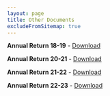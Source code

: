 ```yaml
---
layout: page
title: Other Documents
excludeFromSitemap: true
---
```


**Annual Return 18-19** - [Download](/docs/Full-Annual-report_18-19.pdf)

**Annual Return 20-21** - [Download](/docs/Full-Annual-return_20-21.pdf)

**Annual Return 21-22** - [Download](/docs/Full-Annual-return_21-22.pdf)

**Annual Return 22-23** - [Download](/docs/Full-Annual-return_22-23.pdf)
